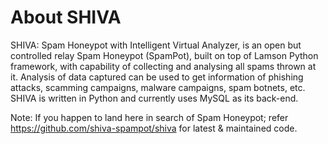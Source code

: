 About SHIVA
===========
SHIVA: Spam Honeypot with Intelligent Virtual Analyzer, is an open but controlled relay Spam Honeypot (SpamPot), built on top of Lamson Python framework, with capability of collecting and analysing all spams thrown at it. Analysis of data captured can be used to get information of phishing attacks, scamming campaigns, malware campaigns, spam botnets, etc. SHIVA is written in Python and currently uses MySQL as its back-end.

Note: If you happen to land here in search of Spam Honeypot; refer https://github.com/shiva-spampot/shiva for latest & maintained code.

